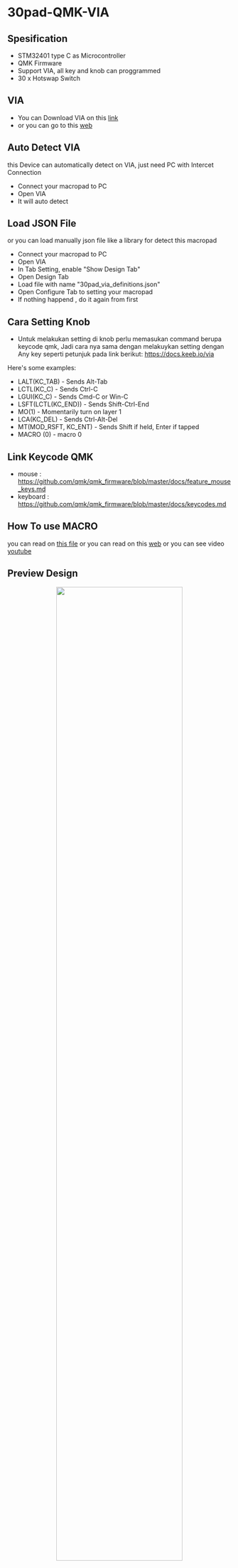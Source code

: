 # 30pad-QMK-VIA

## Spesification
- STM32401 type C as Microcontroller
- QMK Firmware
- Support VIA, all key and knob can proggrammed
- 30 x Hotswap Switch
## VIA
- You can Download VIA on this [link](https://github.com/the-via/releases/releases)
- or you can go to this [web](https://usevia.app/)


## Auto Detect VIA
this Device can automatically detect on VIA, just need PC with Intercet Connection
- Connect your macropad to PC
- Open VIA
- It will auto detect
## Load JSON File
or you can load manually json file like a library for detect this macropad
- Connect your macropad to PC
- Open VIA
- In Tab Setting, enable "Show Design Tab"
- Open Design Tab
- Load file with name "30pad_via_definitions.json" 
- Open Configure Tab to setting your macropad
- If nothing happend , do it again from first 

## Cara Setting Knob
- Untuk melakukan setting di knob perlu memasukan command berupa keycode qmk, Jadi cara nya sama dengan melakuykan setting dengan Any key seperti petunjuk pada link berikut: 
https://docs.keeb.io/via

Here's some examples:

- LALT(KC_TAB) - Sends Alt-Tab
- LCTL(KC_C) - Sends Ctrl-C
- LGUI(KC_C) - Sends Cmd-C or Win-C
- LSFT(LCTL(KC_END)) - Sends Shift-Ctrl-End
- MO(1) - Momentarily turn on layer 1
- LCA(KC_DEL) - Sends Ctrl-Alt-Del
- MT(MOD_RSFT, KC_ENT) - Sends Shift if held, Enter if tapped
- MACRO (0) - macro 0

## Link Keycode QMK
- mouse : https://github.com/qmk/qmk_firmware/blob/master/docs/feature_mouse_keys.md
- keyboard : https://github.com/qmk/qmk_firmware/blob/master/docs/keycodes.md

## How To use MACRO
you can read on [this file](https://github.com/juarendra/STREAMPAD-QMK-VIA/blob/main/DOC/MACRO%20VIA%20USAGE.pdf)
or you can read on this [web](https://www.keychron.com/blogs/archived/how-to-use-via-to-program-your-keyboard)
or you can see video [youtube](https://youtu.be/GtSeo69Y0Zw)

## Preview Design
<p align="center">
    <img src="DOC/30pad_1.png" width="75%" height="75%">
    <img src="DOC/30pad_2.png" width="75%" height="75%">
    <img src="DOC/30pad_3.png" width="75%" height="75%">      
    <img src="DOC/30pad_4.png" width="75%" height="75%">
</p>

## Preview Hardware
<p align="center">
    <img src="DOC/real3.jpeg" width="75%" height="75%">
    <img src="DOC/real2.jpeg" width="75%" height="75%">
    <img src="DOC/real1.jpeg" width="75%" height="75%">      
    <img src="DOC/real4.jpeg" width="75%" height="75%">
</p>



## Tutorial VIA Usage
- https://docs.keeb.io/via

## Preview VIA

https://github.com/juarendra/Lianumpad-QMK-VIA/assets/43043633/daf05cb3-5ffb-4896-910a-576f78afdfc5

## Pinout Hardware
[Pinout Hardaware](https://github.com/juarendra/BigNinepad-QMK-VIA-Macropad/blob/main/HARDWARE/BigNinepad_Pinout.pdf)

## HOW To FLASH MACROPAD 
- Download QMK MYSYS, Install and setup QMK MYSYS, you can see this [tutorial](https://msys.qmk.fm/guide.html#next-steps)
- After all setup in QMK MYSYS, copy this [folder firmware(streampad_)](https://github.com/juarendra/STREAMPAD-QMK-VIA/tree/main/Firmware) to folder qmk_firmware/keyboards/
- Open QMK MYSYS
- Then enter this command, to enter qmk folder
```sh
cd qmk_firmware/
```
- Then enter this comman, to compile and enter mode flash qmk
```sh
qmk flash -kb streampad_ -km via
```
- After compile finish you can see instructions to connect macropad like this
```sh
Bootloader not found. Make sure the board is in bootloader mode. See https://docs.qmk.fm/#/newbs_flashing
 Trying again every 0.5s (Ctrl+C to cancel).............................
```
- Connect USB macropad, then macropad will be to flashed.
- Reconnect USB macropad, PC will be detected macropad
- You can see this [VIDEO](https://github.com/juarendra/STREAMPAD-QMK-VIA/blob/main/DOC/tutorial_flash.mp4) for helping